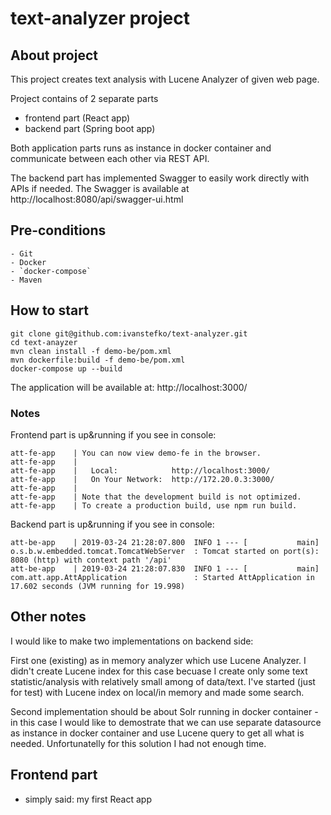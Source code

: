 # text-analyzer project

## About project
This project creates text analysis with Lucene Analyzer of given web page. 

Project contains of 2 separate parts
- frontend part (React app)
- backend part (Spring boot app)

Both application parts runs as instance in docker container and communicate between each other via REST API. 

The backend part has implemented Swagger to easily work directly with APIs if needed. The Swagger is available at http://localhost:8080/api/swagger-ui.html

## Pre-conditions
```
- Git
- Docker
- `docker-compose`
- Maven
```

## How to start 
```
git clone git@github.com:ivanstefko/text-analyzer.git
cd text-anayzer
mvn clean install -f demo-be/pom.xml
mvn dockerfile:build -f demo-be/pom.xml
docker-compose up --build
```

The application will be available at: http://localhost:3000/

### Notes
Frontend part is up&running if you see in console: 
```
att-fe-app    | You can now view demo-fe in the browser.
att-fe-app    |
att-fe-app    |   Local:            http://localhost:3000/
att-fe-app    |   On Your Network:  http://172.20.0.3:3000/
att-fe-app    |
att-fe-app    | Note that the development build is not optimized.
att-fe-app    | To create a production build, use npm run build.
```

Backend part is up&running if you see in console: 
```
att-be-app    | 2019-03-24 21:28:07.800  INFO 1 --- [           main] o.s.b.w.embedded.tomcat.TomcatWebServer  : Tomcat started on port(s): 8080 (http) with context path '/api'
att-be-app    | 2019-03-24 21:28:07.830  INFO 1 --- [           main] com.att.app.AttApplication               : Started AttApplication in 17.602 seconds (JVM running for 19.998)
```

## Other notes
I would like to make two implementations on backend side: 

First one (existing) as in memory analyzer which use Lucene Analyzer. I didn't create Lucene index for this case becuase I create only some text statistic/analysis with relatively small among of data/text. I've started (just for test) with Lucene index on local/in memory and made some search.

Second implementation should be about Solr running in docker container - in this case I would like to demostrate that we can use separate datasource as instance in docker container and use Lucene query to get all what is needed. Unfortunatelly for this solution I had not enough time. 

## Frontend part
- simply said: my first React app

